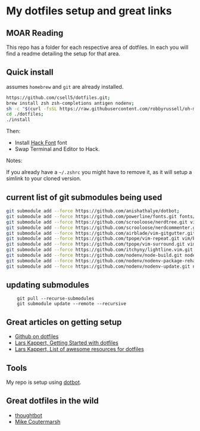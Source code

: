# My dotfiles setup and great links

## MOAR Reading

This repo has a folder for each respective area of dotfiles. In each you will find a readme
detailing the setup for that area.

## Quick install

assumes `homebrew` and `git` are already installed.

```bash
https://github.com/csell5/dotfiles.git;
brew install zsh zsh-completions antigen nodenv;
sh -c "$(curl -fsSL https://raw.githubusercontent.com/robbyrussell/oh-my-zsh/master/tools/install.sh)";
cd ./dotfiles;
./install
```

Then:

- Install [Hack Font](https://github.com/source-foundry/Hack#quick-installation) font
- Swap Terminal and Editor to Hack.

Notes:

If you already have a `~/.zshrc` you might have to remove it, as it will setup a simlink to your cloned version.

## current list of git submodules being used

```bash
git submodule add --force https://github.com/anishathalye/dotbot;
git submodule add --force https://github.com/powerline/fonts.git fonts/powerline;
git submodule add --force https://github.com/scrooloose/nerdtree.git vim/bundle/nerdtree;
git submodule add --force https://github.com/scrooloose/nerdcommenter.git vim/bundle/nerdcommenter;
git submodule add --force https://github.com/airblade/vim-gitgutter.git vim/bundle/vim-gitgutter;
git submodule add --force https://github.com/tpope/vim-repeat.git vim/bundle/vim-repeat;
git submodule add --force https://github.com/tpope/vim-surround.git vim/bundle/vim-surround;
git submodule add --force https://github.com/itchyny/lightline.vim.git vim/bundle/lightline;
git submodule add --force https://github.com/nodenv/node-build.git nodenv/plugins/node-build;
git submodule add --force https://github.com/nodenv/nodenv-package-rehash.git nodenv/plugins/nodenv-package-rehash;
git submodule add --force https://github.com/nodenv/nodenv-update.git nodenv/plugins/nodenv-update;
```

## updating submodules

```
    git pull --recurse-submodules
    git submodule update --remote --recursive
```

## Great articles on getting setup

- [Github on dotfiles](https://dotfiles.github.io/)
- [Lars Kappert, Getting Started with dotfiles](https://medium.com/@webprolific/getting-started-with-dotfiles-43c3602fd789#.wpybvrqqk)
- [Lars Kappert, List of awesome resources for dotfiles](https://github.com/webpro/awesome-dotfiles)

## Tools

My repo is setup using [dotbot](https://github.com/anishathalye/dotbot).

## Great dotfiles in the wild

- [thoughtbot](https://github.com/thoughtbot/dotfiles)
- [Mike Coutermarsh](https://github.com/mscoutermarsh/dotfiles)
